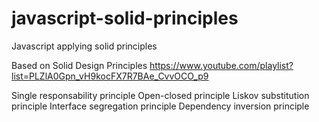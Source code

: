 # javascript-solid-principles
Javascript applying solid principles

Based on Solid Design Principles
https://www.youtube.com/playlist?list=PLZlA0Gpn_vH9kocFX7R7BAe_CvvOCO_p9

Single responsability principle
Open-closed principle
Liskov substitution principle
Interface segregation principle
Dependency inversion principle